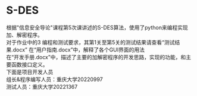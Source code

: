 # S-DES
根据"信息安全导论"课程第5次课讲述的S-DES算法，使用了python来编程实现加、解密程序。  
对于作业中的3 编程和测试要求，其第1关至第5关的测试结果请查看“测试结果.docx”
在“用户指南.docx”中，解释了各个GUI界面的用法  
在“开发手册.docx”中，描述了主要的加解密程序的开发思路，实现的功能，和主要函数接口定义。  
下面是项目开发人员  
组长&程序编写人员：重庆大学20220997  
测试人员：重庆大学20221367  
